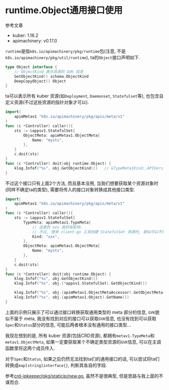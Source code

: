 # runtime.Object通用接口使用

参考文章

- kuber: 1.16.2
- apimachinery: v0.17.0

`runtime`是指`k8s.io/apimachinery/pkg/runtime`包(注意, 不是`k8s.io/apimachinery/pkg/util/runtime`), ta的`Object`接口声明如下.

```go
type Object interface {
    // ObjectKind 表示资源的 GVK 信息
	GetObjectKind() schema.ObjectKind
	DeepCopyObject() Object
}
```

ta可以表示所有 kuber 资源(如`Deployment`, `Daemonset`, `Statefulset`等), 也包含自定义资源(不过这些资源的指针对象才可以).

```go
import(
	apimMetav1 "k8s.io/apimachinery/pkg/apis/meta/v1"
)
func (c *Controller) caller(){
    sts := &appsv1.StatefulSet{
		ObjectMeta: apimMetav1.ObjectMeta{
			Name: "mysts",
		},
	}
	c.doit(sts)
}
func (c *Controller) doit(obj runtime.Object) {
    klog.Infof("%s", obj.GetObjectKind())   // &TypeMeta{Kind:,APIVersion:,}
}
```

不过这个接口只有上面2个方法, 而且基本没用, 当我们想要获取某个资源对象时(同样不确定ta的类型), 需要将传入的接口对象转换成其他接口类型.

```go
import(
	apimMetav1 "k8s.io/apimachinery/pkg/apis/meta/v1"
)
func (c *Controller) caller(){
	sts := &appsv1.StatefulSet{
		TypeMeta: apimMetav1.TypeMeta{
            // 这里的 xxx 真的有影响.
            // 不过, 使用 client-go 工具创建 StatefulSet 资源时, 貌似可以不用指定 TypeMeta{} 部分
            Kind: "xxx",    
		},
		ObjectMeta: apimMetav1.ObjectMeta{
			Name: "mysts",
		},
	}
	c.doit(sts)
}
func (c *Controller) doit(obj runtime.Object) {
    klog.Infof("%s", obj.GetObjectKind())                                               // &TypeMeta{Kind:xxx,APIVersion:,}
    klog.Infof("%s", obj.(*appsv1.StatefulSet).GetObjectKind())                         // &TypeMeta{Kind:xxx,APIVersion:,}

    klog.Infof("%s", obj.(apimMetav1.ObjectMetaAccessor).GetObjectMeta().GetName())     // mysts
    klog.Infof("%s", obj.(apimMetav1.Object).GetName())                                 // mysts
}
```

上面的示例只展示了可以通过接口转换获取通用类型的 meta 部分的信息, `GVK`貌似不属于 meta, 我没有找到对应的接口可以获取`GVK`信息, 也没有找到可以获取`Spec`和`Status`部分的信息, 可能后两者根本没有通用的接口类型...

我现在想到的是, 所有 kuber 资源(包括CRD资源), 都拥有`metav1.TypeMeta`和`metav1.ObjectMeta`, 如果一定要获取某个不确定类型资源的`GVK`信息, 可以在主调函数里将这两个成员传入.

对于`Spec`和`Status`, 如果之后仍然无法找到ta们的通用接口的话, 可以尝试将ta们转换成`map[string]interface{}`, 判断其各自的字段.

参考[crd-ipkeeper/pkg/staticip/new.go](https://github.com/generals-space/crd-ipkeeper/blob/ccdf7e693a4edf309db551e90ab94e5411caf270/pkg/staticip/new.go#L50), 虽然不是很典型, 但是思路与我上面的不谋而合.
